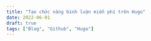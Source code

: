 ```yaml
---
title: "Tạo chức năng bình luận miễn phí trên Hugo"
date: 2022-06-01
draft: true
tags: ["Blog", "Github", "Hugo"]
---
```



